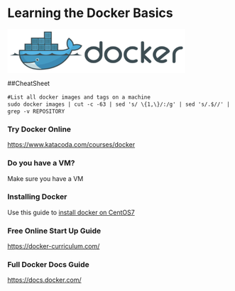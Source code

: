# Learning the Docker Basics

<img src="images/1_uitUVFjILAHXSdG6JshpPg.png" width="400" height="100" align="center" />

##CheatSheet
```
#List all docker images and tags on a machine
sudo docker images | cut -c -63 | sed 's/ \{1,\}/:/g' | sed 's/.$//' | grep -v REPOSITORY
```

### Try Docker Online
https://www.katacoda.com/courses/docker

### Do you have a VM?
Make sure you have a VM

### Installing Docker
Use this guide to [install docker on CentOS7](https://docs.docker.com/install/linux/docker-ce/centos/)

### Free Online Start Up Guide
https://docker-curriculum.com/

### Full Docker Docs Guide
https://docs.docker.com/
